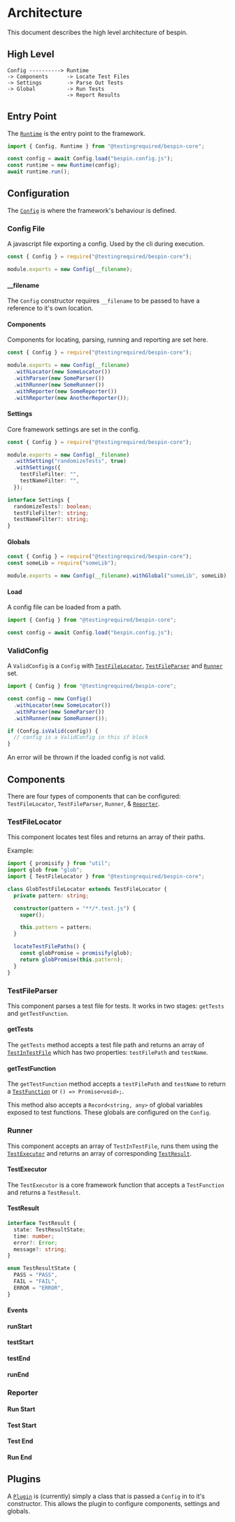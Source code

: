 # Architecture

This document describes the high level architecture of bespin.

## High Level

```
Config ----------> Runtime
-> Components      -> Locate Test Files
-> Settings        -> Parse Out Tests
-> Global          -> Run Tests
                   -> Report Results
```

## Entry Point

The [`Runtime`](packages/core/src/Runtime.ts) is the entry point to the framework.

```typescript
import { Config, Runtime } from "@testingrequired/bespin-core";

const config = await Config.load("bespin.config.js");
const runtime = new Runtime(config);
await runtime.run();
```

## Configuration

The [`Config`](packages/core/src/Config.ts) is where the framework's behaviour is defined.

### Config File

A javascript file exporting a config. Used by the cli during execution.

```typescript
const { Config } = require("@testingrequired/bespin-core");

module.exports = new Config(__filename);
```

#### \_\_filename

The `Config` constructor requires `__filename` to be passed to have a reference to it's own location.

#### Components

Components for locating, parsing, running and reporting are set here.

```typescript
const { Config } = require("@testingrequired/bespin-core");

module.exports = new Config(__filename)
  .withLocator(new SomeLocator())
  .withParser(new SomeParser())
  .withRunner(new SomeRunner())
  .withReporter(new SomeReporter())
  .withReporter(new AnotherReporter());
```

#### Settings

Core framework settings are set in the config.

```typescript
const { Config } = require("@testingrequired/bespin-core");

module.exports = new Config(__filename)
  .withSetting("randomizeTests", true)
  .withSettings({
    testFileFilter: "",
    testNameFilter: "",
  });
```

```typescript
interface Settings {
  randomizeTests?: boolean;
  testFileFilter?: string;
  testNameFilter?: string;
}
```

#### Globals

```typescript
const { Config } = require("@testingrequired/bespin-core");
const someLib = require("someLib");

module.exports = new Config(__filename).withGlobal("someLib", someLib);
```

#### Load

A config file can be loaded from a path.

```typescript
import { Config } from "@testingrequired/bespin-core";

const config = await Config.load("bespin.config.js");
```

### ValidConfig

A `ValidConfig` is a `Config` with [`TestFileLocator`](packages/core/src/TestFileLocator.ts), [`TestFileParser`](packages/core/src/TestFileParser.ts) and [`Runner`](packages/core/src/Runner.ts) set.

```typescript
import { Config } from "@testingrequired/bespin-core";

const config = new Config()
  .withLocator(new SomeLocator())
  .withParser(new SomeParser())
  .withRunner(new SomeRunner());

if (Config.isValid(config)) {
  // config is a ValidConfig in this if block
}
```

An error will be thrown if the loaded config is not valid.

## Components

There are four types of components that can be configured: `TestFileLocator`, `TestFileParser`, `Runner`, & [`Reporter`](packages/core/src/Reporter.ts).

### TestFileLocator

This component locates test files and returns an array of their paths.

Example:

```typescript
import { promisify } from "util";
import glob from "glob";
import { TestFileLocator } from "@testingrequired/bespin-core";

class GlobTestFileLocator extends TestFileLocator {
  private pattern: string;

  constructor(pattern = "**/*.test.js") {
    super();

    this.pattern = pattern;
  }

  locateTestFilePaths() {
    const globPromise = promisify(glob);
    return globPromise(this.pattern);
  }
}
```

### TestFileParser

This component parses a test file for tests. It works in two stages: `getTests` and `getTestFunction`.

#### getTests

The `getTests` method accepts a test file path and returns an array of [`TestInTestFile`](packages/core/src/TestInTestFile.ts) which has two properties: `testFilePath` and `testName`.

#### getTestFunction

The `getTestFunction` method accepts a `testFilePath` and `testName` to return a [`TestFunction`](packages/core/src/TestFunction.ts) or `() => Promise<void>;`.

This method also accepts a `Record<string, any>` of global variables exposed to test functions. These globals are configured on the `Config`.

### Runner

This component accepts an array of `TestInTestFile`, runs them using the [`TestExecutor`](packages/core/src/TestExecutor.ts) and returns an array of corresponding [`TestResult`](packages/core/src/TestResult.ts).

#### TestExecutor

The `TestExecutor` is a core framework function that accepts a `TestFunction` and returns a `TestResult`.

#### TestResult

```typescript
interface TestResult {
  state: TestResultState;
  time: number;
  error?: Error;
  message?: string;
}

enum TestResultState {
  PASS = "PASS",
  FAIL = "FAIL",
  ERROR = "ERROR",
}
```

#### Events

#### runStart

#### testStart

#### testEnd

#### runEnd

### Reporter

#### Run Start

#### Test Start

#### Test End

#### Run End

## Plugins

A [`Plugin`](packages/core/src/Plugin.ts) is (currently) simply a class that is passed a `Config` in to it's constructor. This allows the plugin to configure components, settings and globals.
